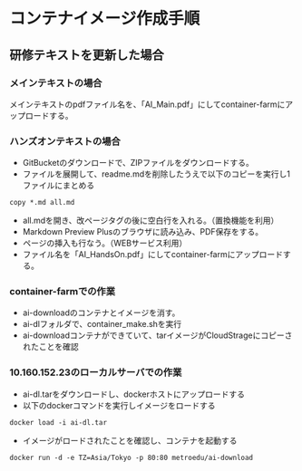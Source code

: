 # コンテナイメージ作成手順

## 研修テキストを更新した場合

### メインテキストの場合

メインテキストのpdfファイル名を、「AI_Main.pdf」にしてcontainer-farmにアップロードする。

### ハンズオンテキストの場合

* GitBucketのダウンロードで、ZIPファイルをダウンロードする。
* ファイルを展開して、readme.mdを削除したうえで以下のコピーを実行し1ファイルにまとめる
```
copy *.md all.md
```
* all.mdを開き、改ページタグの後に空白行を入れる。（置換機能を利用）
* Markdown Preview Plusのブラウザに読み込み、PDF保存をする。
* ページの挿入も行なう。（WEBサービス利用）
* ファイル名を「AI_HandsOn.pdf」にしてcontainer-farmにアップロードする。

### container-farmでの作業

* ai-downloadのコンテナとイメージを消す。
* ai-dlフォルダで、container_make.shを実行
* ai-downloadコンテナができていて、tarイメージがCloudStrageにコピーされたことを確認

### 10.160.152.23のローカルサーバでの作業

* ai-dl.tarをダウンロードし、dockerホストにアップロードする
* 以下のdockerコマンドを実行しイメージをロードする
```
docker load -i ai-dl.tar
```
* イメージがロードされたことを確認し、コンテナを起動する
```
docker run -d -e TZ=Asia/Tokyo -p 80:80 metroedu/ai-download

```
